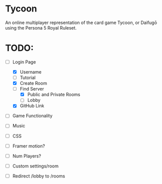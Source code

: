 # Tycoon

An online multiplayer representation of the card game Tycoon, or Daifugō using the Persona 5 Royal Ruleset.

# TODO:

-   [ ] Login Page

    -   [x] Username
    -   [ ] Tutorial
    -   [x] Create Room
    -   [ ] Find Server
        -   [x] Public and Private Rooms
        -   [ ] Lobby
    -   [x] GitHub Link

-   [ ] Game Functionality

-   [ ] Music

-   [ ] CSS

-   [ ] Framer motion?

-   [ ] Num Players?

-   [ ] Custom settings/room

-   [ ] Redirect /lobby to /rooms
